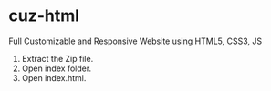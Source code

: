 # cuz-html
Full Customizable and Responsive Website using HTML5, CSS3, JS 

1. Extract the Zip file.
2. Open index folder.
3. Open index.html.
